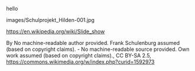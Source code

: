 hello


images/Schulprojekt_Hilden-001.jpg

https://en.wikipedia.org/wiki/Slide_show

By No machine-readable author provided. Frank Schulenburg assumed (based on copyright claims). - No machine-readable source provided. Own work assumed (based on copyright claims)., CC BY-SA 2.5, https://commons.wikimedia.org/w/index.php?curid=1592973
